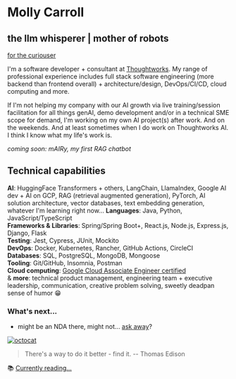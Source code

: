 # Molly Carroll
## the llm whisperer | mother of robots
[for the curiouser](https://www.linkedin.com/in/mollyacarroll/)

I'm a software developer + consultant at [Thoughtworks](https://github.com/thoughtworks). My range of professional experience includes full stack software engineering (more backend than frontend overall) + architecture/design, DevOps/CI/CD, cloud computing and more.

If I'm not helping my company with our AI growth via live training/session facilitation for all things genAI, demo development and/or in a technical SME scope for demand, I'm working on my own AI project(s) after work. And on the weekends. And at least sometimes when I do work on Thoughtworks AI. I think I know what my life's work is. 

_coming soon: mAIRy, my first RAG chatbot_

## Technical capabilities

**AI**: HuggingFace Transformers + others, LangChain, LlamaIndex, Google AI dev + AI on GCP, RAG (retrieval augmented generation), PyTorch, AI solution architecture, vector databases, text embedding generation, whatever I'm learning right now...
**Languages**: Java, Python, JavaScript/TypeScript\
**Frameworks & Libraries**: Spring/Spring Boot+, React.js, Node.js, Express.js, Django, Flask\
**Testing**: Jest, Cypress, JUnit, Mockito\
**DevOps**: Docker, Kubernetes, Rancher, GitHub Actions, CircleCI\
**Databases**: SQL, PostgreSQL, MongoDB, Mongoose\
**Tooling**: Git/GitHub, Insomnia, Postman\
**Cloud computing**:  [Google Cloud Associate Engineer certified](https://cloud.google.com/learn/certification/cloud-engineer)\
& **more**: technical product management, engineering team + executive leadership, communication, creative problem solving, sweetly deadpan sense of humor :grin:

### What's next...
- might be an NDA there, might not... [ask away](mailto:mollyanncarroll@icloud.com)?

[![octocat](https://i.imgur.com/JqU5A8U.png)](https://linkedin.com/mollyacarroll/)

> There's a way to do it better - find it. -- Thomas Edison

📚 [Currently reading...](https://www.goodreads.com/mollycarroll)
